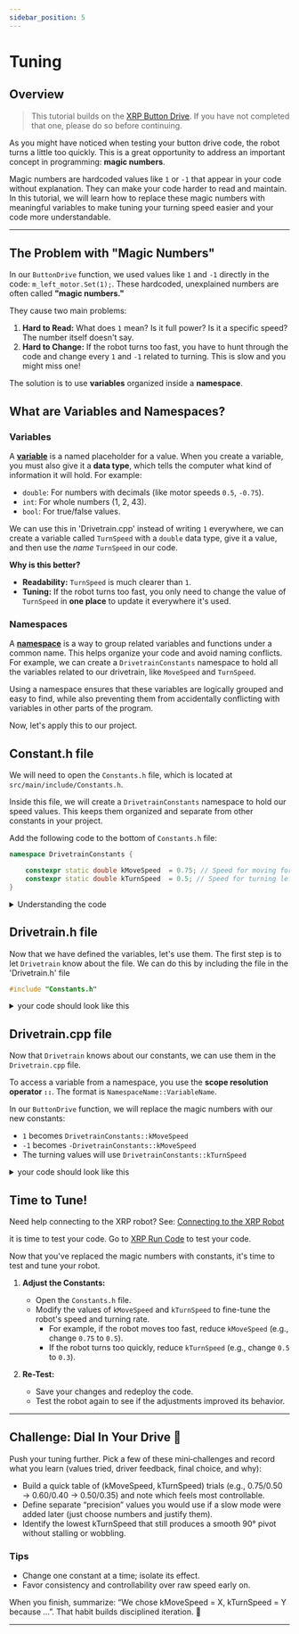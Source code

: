 ```yaml
---
sidebar_position: 5
---
```

# Tuning
## Overview
> This tutorial builds on the [XRP Button Drive](../04_Button_Drive/index.md). If you have not completed that one, please do so before continuing.

As you might have noticed when testing your button drive code, the robot turns a little too quickly. This is a great opportunity to address an important concept in programming: **magic numbers**.

Magic numbers are hardcoded values like `1` or `-1` that appear in your code without explanation. They can make your code harder to read and maintain. In this tutorial, we will learn how to replace these magic numbers with meaningful variables to make tuning your turning speed easier and your code more understandable.

---

## The Problem with "Magic Numbers"

In our `ButtonDrive` function, we used values like `1` and `-1` directly in the code: `m_left_motor.Set(1);`. These hardcoded, unexplained numbers are often called **"magic numbers."**

They cause two main problems:
1.  **Hard to Read:** What does `1` mean? Is it full power? Is it a specific speed? The number itself doesn't say.
2.  **Hard to Change:** If the robot turns too fast, you have to hunt through the code and change every `1` and `-1` related to turning. This is slow and you might miss one!

The solution is to use **variables** organized inside a **namespace**.

## What are Variables and Namespaces?

### Variables
A [**variable**](../../../CPP%20Docs/CPP_software_quick_reference/index.md#variables-and-data-types) is a named placeholder for a value. When you create a variable, you must also give it a **data type**, which tells the computer what kind of information it will hold. For example:
-   `double`: For numbers with decimals (like motor speeds `0.5`, `-0.75`).
-   `int`: For whole numbers (1, 2, 43).
-   `bool`: For true/false values.

We can use this in 'Drivetrain.cpp' instead of writing `1` everywhere, we can create a variable called `TurnSpeed` with a `double` data type, give it a value, and then use the *name* `TurnSpeed` in our code.

**Why is this better?**
-   **Readability:** `TurnSpeed` is much clearer than `1`.
-   **Tuning:** If the robot turns too fast, you only need to change the value of `TurnSpeed` in **one place** to update it everywhere it's used.

### Namespaces
A [**namespace**](../../../CPP%20Docs/CPP_software_quick_reference/index.md#namespaces) is a way to group related variables and functions under a common name. This helps organize your code and avoid naming conflicts. For example, we can create a `DrivetrainConstants` namespace to hold all the variables related to our drivetrain, like `MoveSpeed` and `TurnSpeed`.

Using a namespace ensures that these variables are logically grouped and easy to find, while also preventing them from accidentally conflicting with variables in other parts of the program.

Now, let's apply this to our project.

## Constant.h file
We will need to open the `Constants.h` file, which is located at `src/main/include/Constants.h`.

Inside this file, we will create a `DrivetrainConstants` namespace to hold our speed values. This keeps them organized and separate from other constants in your project.

Add the following code to the bottom of `Constants.h` file:

```cpp
namespace DrivetrainConstants {

    constexpr static double kMoveSpeed  = 0.75; // Speed for moving forward and backward (1 = max speed, 0 = stopped)
    constexpr static double kTurnSpeed  = 0.5; // Speed for turning left and right (1 = max speed, 0 = stopped)
}
```
<details>
<summary>Understanding the code</summary>

-   `namespace DrivetrainConstants`: This creates a container or a "scope" named `DrivetrainConstants`. It's used to group related variables together to keep the code organized and to avoid naming conflicts.
-   `constexpr`: This keyword declares the variable as a "constant expression." It means its value is fixed and must be known when the code is compiled. 
-   `static`: This keyword limits the variable's visibility to just this file. It helps prevent conflicts if another file were to accidentally declare a variable with the same name.
-   `double`: This is the data type, which means the variable can hold a number with a decimal point. This is suitable for representing speeds that aren't whole numbers.
-   `kMoveSpeed`: This is the name of the variable. The `k` prefix is a common programming convention (especially in FRC) to indicate that the variable is a constant.

</details>


## Drivetrain.h file
Now that we have defined the variables, let's use them. The first step is to let `Drivetrain` know about the file. We can do this by including the file in the 'Drivetrain.h' file

```cpp
#include "Constants.h"
```
<details>
<summary>your code should look like this</summary>

```cpp
// Copyright (c) FIRST and other WPILib contributors.
// Open Source Software; you can modify and/or share it under the terms of
// the WPILib BSD license file in the root directory of this project.

#pragma once

#include <frc2/command/SubsystemBase.h>
#include <frc/xrp/XRPMotor.h>
#include "Constants.h"

class Drivetrain : public frc2::SubsystemBase {
 public:
  Drivetrain();

  // A function to drive the robot with button drive controls.
  // It takes button press and turns them into left and right motor speeds
  void ButtonDrive(bool forward, bool backward, bool turnLeft, bool turnRight);
  
  /**
   * Will be called periodically whenever the CommandScheduler runs.
   */
  void Periodic() override;

 private:
  // Components (e.g. motor controllers and sensors) should generally be
  // declared private and exposed only through public methods.

    // This creates an object for the left motor on channel 0
    frc::XRPMotor m_left_motor{0};
    // This creates an object for the right motor on channel 1
    frc::XRPMotor m_right_motor{1};
};

```
</details>


## Drivetrain.cpp file
Now that `Drivetrain` knows about our constants, we can use them in the `Drivetrain.cpp` file.

To access a variable from a namespace, you use the **scope resolution operator `::`**. The format is `NamespaceName::VariableName`.

In our `ButtonDrive` function, we will replace the magic numbers with our new constants:
-   `1` becomes `DrivetrainConstants::kMoveSpeed`
-   `-1` becomes `-DrivetrainConstants::kMoveSpeed`
-   The turning values will use `DrivetrainConstants::kTurnSpeed`

<details>
<summary>your code should look like this</summary>

```cpp
// Copyright (c) FIRST and other WPILib contributors.
// Open Source Software; you can modify and/or share it under the terms of
// the WPILib BSD license file in the root directory of this project.

#include "subsystems/Drivetrain.h"

Drivetrain::Drivetrain() = default;

// This method will be called once per scheduler run
void Drivetrain::Periodic() {}

// This is the definition of our Button Drive function.
// The code inside the curly braces {} is what runs when we call this function.
void Drivetrain::ButtonDrive(bool forward, bool backward, bool turnLeft, bool turnRight) 
{
// Check if the forward button is pressed
if (forward) {
  m_left_motor.Set(DrivetrainConstants::kMoveSpeed);  // Drive forward
  m_right_motor.Set(-DrivetrainConstants::kMoveSpeed); // Drive forward (inverted)
}
// Check if the backward button is pressed
else if (backward) {
  m_left_motor.Set(-DrivetrainConstants::kMoveSpeed);  // Drive backward
  m_right_motor.Set(DrivetrainConstants::kMoveSpeed);  // Drive backward (inverted)
}
// Check if the turnLeft button is pressed
else if (turnLeft) {
  m_left_motor.Set(-DrivetrainConstants::kTurnSpeed);  // Turn left
  m_right_motor.Set(-DrivetrainConstants::kTurnSpeed); // Turn left
}
// Check if the turnRight button is pressed
else if (turnRight) {
  m_left_motor.Set(DrivetrainConstants::kTurnSpeed);   // Turn right
  m_right_motor.Set(DrivetrainConstants::kTurnSpeed);  // Turn right
}
// If no buttons are pressed, stop the robot
else {
  m_left_motor.Set(0.0);   // Stop
  m_right_motor.Set(0.0);  // Stop
}
}
```
</details>

## Time to Tune!
Need help connecting to the XRP robot? See: [Connecting to the XRP Robot](../../../XRP%20Docs/04_Connecting_to_XRP/index.md)


 it is time to test your code.  Go to [XRP Run Code](<../../../WPILib%20VSCode%20Docs/04_Simulate%20Robot%20Code/index.md>) to test your code.


Now that you've replaced the magic numbers with constants, it's time to test and tune your robot.

1. **Adjust the Constants:**
   - Open the `Constants.h` file.
   - Modify the values of `kMoveSpeed` and `kTurnSpeed` to fine-tune the robot's speed and turning rate.
     - For example, if the robot moves too fast, reduce `kMoveSpeed` (e.g., change `0.75` to `0.5`).
     - If the robot turns too quickly, reduce `kTurnSpeed` (e.g., change `0.5` to `0.3`).

2. **Re-Test:**
   - Save your changes and redeploy the code.
   - Test the robot again to see if the adjustments improved its behavior.

---

## Challenge: Dial In Your Drive 🚀

Push your tuning further. Pick a few of these mini‑challenges and record what you learn (values tried, driver feedback, final choice, and why):

- Build a quick table of (kMoveSpeed, kTurnSpeed) trials (e.g., 0.75/0.50 → 0.60/0.40 → 0.50/0.35) and note which feels most controllable.
- Define separate “precision” values you would use if a slow mode were added later (just choose numbers and justify them).
- Identify the lowest kTurnSpeed that still produces a smooth 90° pivot without stalling or wobbling.

### Tips
- Change one constant at a time; isolate its effect.
- Favor consistency and controllability over raw speed early on.

When you finish, summarize: “We chose kMoveSpeed = X, kTurnSpeed = Y because …”. That habit builds disciplined iteration. 🔧

---

